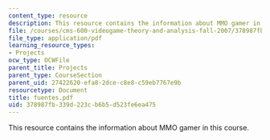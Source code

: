 ```yaml
---
content_type: resource
description: This resource contains the information about MMO gamer in this course.
file: /courses/cms-600-videogame-theory-and-analysis-fall-2007/378987fb339d223cb6b5d523fe6ea475_fuentes.pdf
file_type: application/pdf
learning_resource_types:
- Projects
ocw_type: OCWFile
parent_title: Projects
parent_type: CourseSection
parent_uid: 27422620-efa8-2dce-c8e8-c59eb7767e9b
resourcetype: Document
title: fuentes.pdf
uid: 378987fb-339d-223c-b6b5-d523fe6ea475
---
```

This resource contains the information about MMO gamer in this course.

